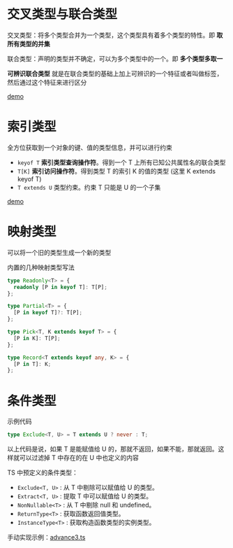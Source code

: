 # 交叉类型与联合类型

交叉类型：将多个类型合并为一个类型，这个类型具有着多个类型的特性。即 **取所有类型的并集**

联合类型：声明的类型并不确定，可以为多个类型中的一个。即 **多个类型多取一**

**可辨识联合类型** 就是在联合类型的基础上加上可辨识的一个特征或者叫做标签，然后通过这个特征来进行区分

[demo](./demos/advance1.ts)

# 索引类型

全方位获取到一个对象的键、值的类型信息，并可以进行约束

- `keyof T` **索引类型查询操作符**。得到一个 T 上所有已知公共属性名的联合类型
- `T[K]` **索引访问操作符**。得到类型 T 的索引 K 的值的类型 (这里 K extends keyof T)
- `T extends U` 类型约束。约束 T 只能是 U 的一个子集

[demo](./demos/advance2.ts)

# 映射类型

可以将一个旧的类型生成一个新的类型

内置的几种映射类型写法

```typescript
type Readonly<T> = {
  readonly [P in keyof T]: T[P];
};

type Partial<T> = {
  [P in keyof T]?: T[P];
};

type Pick<T, K extends keyof T> = {
  [P in K]: T[P];
};

type Record<T extends keyof any, K> = {
  [P in T]: K;
};
```

# 条件类型

示例代码

```typescript
type Exclude<T, U> = T extends U ? never : T;
```

以上代码是说，如果 T 是能赋值给 U 的，那就不返回，如果不能，那就返回。这样就可以过滤掉 T 中存在的在 U 中也定义的内容

TS 中预定义的条件类型：

- `Exclude<T, U>` : 从 T 中剔除可以赋值给 U 的类型。
- `Extract<T, U>` : 提取 T 中可以赋值给 U 的类型。
- `NonNullable<T>` : 从 T 中剔除 null 和 undefined。
- `ReturnType<T>` : 获取函数返回值类型。
- `InstanceType<T>` : 获取构造函数类型的实例类型。

手动实现示例：[advance3.ts](./demos/advance3.ts)
